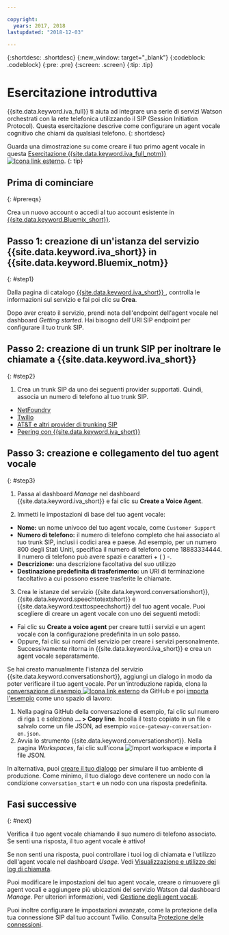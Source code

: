 ```yaml
---

copyright:
  years: 2017, 2018
lastupdated: "2018-12-03"

---
```


{:shortdesc: .shortdesc}
{:new_window: target="_blank"}
{:codeblock: .codeblock}
{:pre: .pre}
{:screen: .screen}
{:tip: .tip}

# Esercitazione introduttiva
{{site.data.keyword.iva_full}} ti aiuta ad integrare una serie di servizi Watson orchestrati con la rete telefonica utilizzando il SIP (Session Initiation Protocol). Questa esercitazione descrive come configurare un agent vocale cognitivo che chiami da qualsiasi telefono.
{: shortdesc}

Guarda una dimostrazione su come creare il tuo primo agent vocale in questa [Esercitazione {{site.data.keyword.iva_full_notm}} ![Icona link esterno](../../icons/launch-glyph.svg "Icona link esterno")](https://developer.ibm.com/tv/building-voice-enabled-cognitive-applications-with-watson/).
{: tip}

## Prima di cominciare
{: #prereqs}

Crea un nuovo account o accedi al tuo account esistente in [{{site.data.keyword.Bluemix_short}}](https://cloud.ibm.com/).

## Passo 1: creazione di un'istanza del servizio {{site.data.keyword.iva_short}} in {{site.data.keyword.Bluemix_notm}}
{: #step1}

Dalla pagina di catalogo [{{site.data.keyword.iva_short}} ](https://cloud.ibm.com/catalog/services/voice-agent-with-watson), controlla le informazioni sul servizio e fai poi clic su **Crea**.

Dopo aver creato il servizio, prendi nota dell'endpoint dell'agent vocale nel dashboard _Getting started_. Hai bisogno dell'URI SIP endpoint per configurare il tuo trunk SIP.

## Passo 2: creazione di un trunk SIP per inoltrare le chiamate a {{site.data.keyword.iva_short}}
{: #step2}

1. Crea un trunk SIP da uno dei seguenti provider supportati. Quindi, associa un numero di telefono al tuo trunk SIP.

  * [NetFoundry](connect-SIP.html#NetFoundry-setup)
  * [Twilio](connect-SIP.html#twilio-setup)
  * [AT&T e altri provider di trunking SIP](connect-SIP.html#att-other)
  * [Peering con {{site.data.keyword.iva_short}}](connect-SIP.html#peering)

## Passo 3: creazione e collegamento del tuo agent vocale
{: #step3}

1. Passa al dashboard _Manage_ nel dashboard {{site.data.keyword.iva_short}} e fai clic su **Create a Voice Agent**.

2. Immetti le impostazioni di base del tuo agent vocale:
  * **Nome:** un nome univoco del tuo agent vocale, come `Customer Support`
  * **Numero di telefono:** il numero di telefono completo che hai associato al tuo trunk SIP, inclusi i codici area e paese. Ad esempio, per un numero 800 degli Stati Uniti, specifica il numero di telefono come 18883334444. Il numero di telefono può avere spazi e caratteri + ( ) -.
  * **Descrizione:** una descrizione facoltativa del suo utilizzo
  * **Destinazione predefinita di trasferimento:** un URI di terminazione facoltativo a cui possono essere trasferite le chiamate.

3. Crea le istanze del servizio {{site.data.keyword.conversationshort}}, {{site.data.keyword.speechtotextshort}} e {{site.data.keyword.texttospeechshort}} del tuo agent vocale. Puoi scegliere di creare un agent vocale con uno dei seguenti metodi:
  * Fai clic su **Create a voice agent** per creare tutti i servizi e un agent vocale con la configurazione predefinita in un solo passo.
  * Oppure, fai clic sui nomi del servizio per creare i servizi personalmente. Successivamente ritorna in {{site.data.keyword.iva_short}} e crea un agent vocale separatamente.

   Se hai creato manualmente l'istanza del servizio {{site.data.keyword.conversationshort}}, aggiungi un dialogo in modo da poter verificare il tuo agent vocale.  Per un'introduzione rapida, clona la [conversazione di esempio ![Icona link esterno](../../icons/launch-glyph.svg "Icona link esterno")](https://github.com/WASdev/sample.voice.gateway/blob/master/conversation/voice-gateway-conversation-en.json) da GitHub e poi [importa l'esempio](../conversation/configure-workspace.html#creating-workspaces) come uno spazio di lavoro:

   1. Nella pagina GitHub della conversazione di esempio, fai clic sul numero di riga `1` e seleziona **... > Copy line**. Incolla il testo copiato in un file e salvalo come un file JSON, ad esempio `voice-gateway-conversation-en.json`.
   2. Avvia lo strumento {{site.data.keyword.conversationshort}}. Nella pagina _Workspaces_, fai clic sull'icona ![Import workspace](../conversation/images/workspace_import.png) e importa il file JSON.

  In alternativa, puoi [creare il tuo dialogo](../conversation/dialog-build.html) per simulare il tuo ambiente di produzione. Come minimo, il tuo dialogo deve contenere un nodo con la condizione `conversation_start` e un nodo con una risposta predefinita.


## Fasi successive
{: #next}

Verifica il tuo agent vocale chiamando il suo numero di telefono associato. Se senti una risposta, il tuo agent vocale è attivo!

Se non senti una risposta, puoi controllare i tuoi log di chiamata e l'utilizzo dell'agent vocale nel dashboard _Usage_. Vedi [Visualizzazione e utilizzo dei log di chiamata](logging.html).

Puoi modificare le impostazioni del tuo agent vocale, creare o rimuovere gli agent vocali e aggiungere più ubicazioni del servizio Watson dal dashboard _Manage_. Per ulteriori informazioni, vedi [Gestione degli agent vocali](managing.html).

Puoi inoltre configurare le impostazioni avanzate, come la protezione della tua connessione SIP dal tuo account Twilio. Consulta [Protezione delle connessioni](secure-trunking.html).
